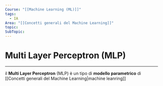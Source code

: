 ```yaml
---
Course: "[[Machine Learning (ML)]]"
tags:
  - IA
Area: "[[Concetti generali del Machine Learning]]"
topic: 
SubTopic: 
---
```

# Multi Layer Perceptron (MLP)
---
il __Multi Layer Perceptron__ (MLP)  è un tipo di __modello parametrico__ di [[Concetti generali del Machine Learning|machine leanring]] 
